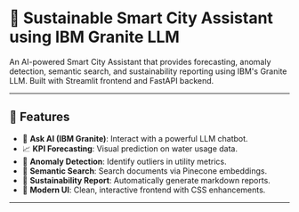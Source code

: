 # 🌆 Sustainable Smart City Assistant using IBM Granite LLM

An AI-powered Smart City Assistant that provides forecasting, anomaly detection, semantic search, and sustainability reporting using IBM's Granite LLM. Built with Streamlit frontend and FastAPI backend.

---

## 🚀 Features

- 💬 **Ask AI (IBM Granite)**: Interact with a powerful LLM chatbot.
- 📈 **KPI Forecasting**: Visual prediction on water usage data.
- 🚨 **Anomaly Detection**: Identify outliers in utility metrics.
- 🧠 **Semantic Search**: Search documents via Pinecone embeddings.
- 📑 **Sustainability Report**: Automatically generate markdown reports.
- 🎨 **Modern UI**: Clean, interactive frontend with CSS enhancements.

---
